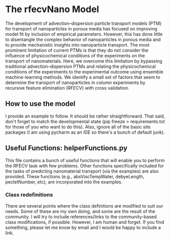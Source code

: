 # The rfecvNano Model
The development of advection–dispersion particle transport models (PTM) for transport of nanoparticles in porous media has focused on improving model fit by inclusion of empirical parameters. However, this has done little to disentangle the complex behavior of nanoparticles in porous media and to provide mechanistic insights into nanoparticle transport. The most prominent limitation of current PTMs is that they do not consider the influence of physicochemical conditions of the experiments on the transport of nanomaterials. Here, we overcome this limitation by bypassing traditional advection–dispersion PTMs and relating the physicochemical conditions of the experiments to the experimental outcome using ensemble machine-learning methods. We identify a small set of factors that seem to determine the transport of nanoparticles in column experiments by recursive feature elimination (RFECV) with cross validation.

## How to use the model
I provide an example to follow. It should be rather straightforward. That said, don't forget to match the developmental state (pip freeze > requirements.txt for those of you who want to do this). Also, ignore all of the basic site packages (I am using pycharm as an IDE so there's a bunch of default junk). 

## Useful Functions: helperFunctions.py
This file contains a bunch of useful functions that will enable you to perform the RFECV task with few problems. Other functions specifically included for the tasks of predicting nanomaterial transport (via the examples) are also provided. These functions (e.g., absViscTempWater, debyeLength, pecletNumber, etc), are incorporated into the examples. 

### Class redefinitions
There are several points where the class definitions are modified to suit our needs. Some of these are my own doing, and some are the result of the community. I will try to include references/links to the community-based class modifications, if possible. However, I am human and forget. If you find something, please let me know by email and I would be happy to include a link. 


